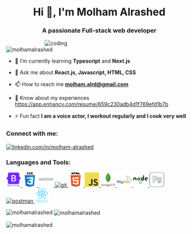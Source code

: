 <h1 align="center">Hi 👋, I'm Molham Alrashed</h1>
<h3 align="center">A passionate Full-stack web developer</h3>
<image align="right" alt="coding" width="400" src="https://res.cloudinary.com/dtb1hpuil/image/upload/v1703361640/aaa_cef5t2.jpg"></image>

<p align="left"> <img src="https://komarev.com/ghpvc/?username=molhamalrashed&label=Profile%20views&color=0e75b6&style=flat" alt="molhamalrashed" /> </p>

- 🌱 I’m currently learning **Typescript** and **Next.js**

- 💬 Ask me about **React.js, Javascript, HTML, CSS**

- 📫 How to reach me **molham.alrd@gmail.com**

- 📄 Know about my experiences https://app.enhancv.com/resume/659c230adb4d1f769efd1b7b

- ⚡ Fun fact **I am a voice actor, I workout regularly and I cook very well**

<h3 align="left">Connect with me:</h3>
<p align="left">
<a href="https://www.linkedin.com/in/molham-alrashed/" target="blank"><img align="center" src="https://raw.githubusercontent.com/rahuldkjain/github-profile-readme-generator/master/src/images/icons/Social/linked-in-alt.svg" alt="linkedin.com/in/molham-alrashed" height="30" width="40" /></a>
</p>

<h3 align="left">Languages and Tools:</h3>
<p align="left"> <a href="https://getbootstrap.com" target="_blank" rel="noreferrer"> <img src="https://raw.githubusercontent.com/devicons/devicon/master/icons/bootstrap/bootstrap-plain-wordmark.svg" alt="bootstrap" width="40" height="40"/> </a> <a href="https://www.w3schools.com/css/" target="_blank" rel="noreferrer"> <img src="https://raw.githubusercontent.com/devicons/devicon/master/icons/css3/css3-original-wordmark.svg" alt="css3" width="40" height="40"/> </a> <a href="https://expressjs.com" target="_blank" rel="noreferrer"> <img src="https://raw.githubusercontent.com/devicons/devicon/master/icons/express/express-original-wordmark.svg" alt="express" width="40" height="40"/> </a> <a href="https://git-scm.com/" target="_blank" rel="noreferrer"> <img src="https://www.vectorlogo.zone/logos/git-scm/git-scm-icon.svg" alt="git" width="40" height="40"/> </a> <a href="https://www.w3.org/html/" target="_blank" rel="noreferrer"> <img src="https://raw.githubusercontent.com/devicons/devicon/master/icons/html5/html5-original-wordmark.svg" alt="html5" width="40" height="40"/> </a> <a href="https://developer.mozilla.org/en-US/docs/Web/JavaScript" target="_blank" rel="noreferrer"> <img src="https://raw.githubusercontent.com/devicons/devicon/master/icons/javascript/javascript-original.svg" alt="javascript" width="40" height="40"/> </a> <a href="https://www.mongodb.com/" target="_blank" rel="noreferrer"> <img src="https://raw.githubusercontent.com/devicons/devicon/master/icons/mongodb/mongodb-original-wordmark.svg" alt="mongodb" width="40" height="40"/> </a> <a href="https://www.mysql.com/" target="_blank" rel="noreferrer"> <img src="https://raw.githubusercontent.com/devicons/devicon/master/icons/mysql/mysql-original-wordmark.svg" alt="mysql" width="40" height="40"/> </a> <a href="https://nodejs.org" target="_blank" rel="noreferrer"> <img src="https://raw.githubusercontent.com/devicons/devicon/master/icons/nodejs/nodejs-original-wordmark.svg" alt="nodejs" width="40" height="40"/> </a> <a href="https://www.photoshop.com/en" target="_blank" rel="noreferrer"> <img src="https://raw.githubusercontent.com/devicons/devicon/master/icons/photoshop/photoshop-line.svg" alt="photoshop" width="40" height="40"/> </a> <a href="https://postman.com" target="_blank" rel="noreferrer"> <img src="https://www.vectorlogo.zone/logos/getpostman/getpostman-icon.svg" alt="postman" width="40" height="40"/> </a> <a href="https://reactjs.org/" target="_blank" rel="noreferrer"> <img src="https://raw.githubusercontent.com/devicons/devicon/master/icons/react/react-original-wordmark.svg" alt="react" width="40" height="40"/> </a> </p>

<p><img align="left" src="https://github-readme-stats.vercel.app/api/top-langs?username=molhamalrashed&show_icons=true&locale=en&layout=compact" alt="molhamalrashed" /></p>

<p>&nbsp;<img align="center" src="https://github-readme-stats.vercel.app/api?username=molhamalrashed&show_icons=true&locale=en" alt="molhamalrashed" /></p>

<p><img align="center" src="https://github-readme-streak-stats.herokuapp.com/?user=molhamalrashed&" alt="molhamalrashed" /></p>
